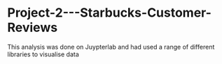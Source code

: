 # Project-2---Starbucks-Customer-Reviews
This analysis was done on Juypterlab and had used a range of different libraries to visualise data
